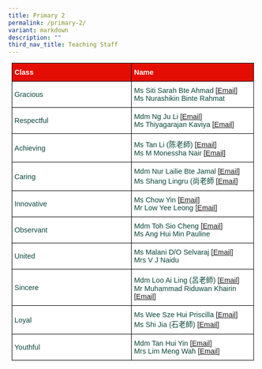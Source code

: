 ```yaml
---
title: Primary 2
permalink: /primary-2/
variant: markdown
description: ""
third_nav_title: Teaching Staff
---
```

<style type="text/css">
.tg  {border-collapse:collapse;border-spacing:0;margin:0px auto;}
.tg td{border-color:black;border-style:solid;border-width:1px;font-family:Arial, sans-serif;font-size:14.5px;
  overflow:hidden;padding:10px 5px;word-break:normal;}
.tg th{border-color:black;border-style:solid;border-width:1px;font-family:Arial, sans-serif;font-size:14.5px;
  font-weight:normal;overflow:hidden;padding:10px 5px;word-break:normal;}
.tg .tg-yhj3{background-color:#FFF;color:#0C463A;text-align:left;vertical-align:middle}
.tg .tg-feqv{background-color:#E40D03;color:#666;font-weight:bold;text-align:left;vertical-align:middle}
.tg .tg-o5fr{background-color:#FFF;color:#FD6500;text-align:left;vertical-align:middle}
</style>

<style type="text/css">
.tg  {border-collapse:collapse;border-spacing:0;margin:0px auto;}
.tg td{border-color:black;border-style:solid;border-width:1px;font-family:Arial, sans-serif;font-size:14.5px;
  overflow:hidden;padding:10px 5px;word-break:normal;}
.tg th{border-color:black;border-style:solid;border-width:1px;font-family:Arial, sans-serif;font-size:14.5px;
  font-weight:normal;overflow:hidden;padding:10px 5px;word-break:normal;}
.tg .tg-yhj3{background-color:#FFF;color:#0C463A;text-align:left;vertical-align:middle}
.tg .tg-feqv{background-color:#E40D03;color:#666;font-weight:bold;text-align:left;vertical-align:middle}
.tg .tg-o5fr{background-color:#FFF;color:#FD6500;text-align:left;vertical-align:middle}
</style>

<table class="tg" style="undefined;table-layout: fixed; width: 491px">
</table><table class="tg" style="undefined;table-layout: fixed; width: 491px">
<colgroup>
<col style="width: 320px">
<col style="width: 320px">
</colgroup>

<tbody>
  <tr>
    <td class="tg-feqv"><span style="color:#FFFFFF;background-color:#E40D03">Class</span></td>
    <td class="tg-feqv"><span style="color:#FFFFFF;background-color:#E40D03">Name</span></td>
  </tr>
		<tr>
    <td class="tg-yhj3">Gracious</td>
    <td class="tg-yhj3">Ms Siti Sarah Bte Ahmad <a target="_blank" rel="noopener noreferrer nofollow" href="mailto:siti_sarah_ahmad@schools.gov.sg">[Email]</a><br>
Ms Nurashikin Binte Rahmat </td></tr>
		<tr>
    <td class="tg-yhj3">Respectful</td>
    <td class="tg-yhj3">Mdm Ng Ju Li <a target="_blank" rel="noopener noreferrer nofollow" href="mailto:ng_ju_li@schools.gov.sg">[Email]</a><br>
			Ms Thiyagarajan Kaviya <a target="_blank" rel="noopener noreferrer nofollow" href="mailto:thiyagarajan_kaviya@schools.gov.sg">[Email]</a></td></tr>
	<tr>
    <td class="tg-yhj3">Achieving</td>
    <td class="tg-yhj3">Ms Tan Li (陈老師) <a target="_blank" rel="noopener noreferrer nofollow" href="mailto:tan_li_1@schools.gov.sg">[Email]</a><br>
Ms M Monessha Nair <a target="_blank" rel="noopener noreferrer nofollow" href="mailto:m_monessha_nair@schools.gov.sg">[Email]</a></td></tr>
<tr><td class="tg-yhj3">Caring</td>
    <td class="tg-yhj3">Mdm Nur Lailie Bte Jamal <a target="_blank" rel="noopener noreferrer nofollow" href="mailto:nur_lailie_jamal@schools.gov.sg">[Email]</a><br>
Ms Shang Lingru (尚老師 <a target="_blank" rel="noopener noreferrer nofollow" href="mailto:shang_lingru@schools.gov.sg">[Email]</a><br> </td></tr>
<tr>
    <td class="tg-yhj3">Innovative</td>
    <td class="tg-yhj3">Ms Chow Yin <a target="_blank" rel="noopener noreferrer nofollow" href="mailto:chow_yin@schools.gov.sg">[Email]</a><br>
			Mr Low Yee Leong <a target="_blank" rel="noopener noreferrer nofollow" href="mailto:low_yee_leong@schools.gov.sg">[Email]</a></td></tr>
			<tr>
    <td class="tg-yhj3">Observant</td>
    <td class="tg-yhj3">Mdm Toh Sio Cheng <a target="_blank" rel="noopener noreferrer nofollow" href="mailto:toh_sio_cheng@schools.gov.sg">[Email]</a><br>
			Ms Ang Hui Min Pauline <a></a></td></tr>
									 <tr>
    <td class="tg-yhj3">United</td>
    <td class="tg-yhj3">Ms Malani D/O Selvaraj <a target="_blank" rel="noopener noreferrer nofollow" href="mailto:malani_selvaraj@schools.gov.sg">[Email]</a><br>
			Mrs V J Naidu	</td></tr><tr>
    <td class="tg-yhj3">Sincere</td>
    <td class="tg-yhj3">Mdm Loo Ai Ling (呂老師) <a target="_blank" rel="noopener noreferrer nofollow" href="mailto:loo_ai_ling@schools.gov.sg">[Email]</a><br>
			Mr Muhammad Riduwan Khairin <a target="_blank" rel="noopener noreferrer nofollow" href="mailto:muhammad_riduwan_khairin@schools.gov.sg">[Email]</a><br>
					 </td></tr><tr>
    <td class="tg-yhj3">Loyal</td>
    <td class="tg-yhj3">Ms Wee Sze Hui Priscilla <a target="_blank" rel="noopener noreferrer nofollow" href="mailto:wee_sze_hui_priscilla@schools.gov.sg">[Email]</a><br>
			Ms Shi Jia (石老師)  <a target="_blank" rel="noopener noreferrer nofollow" href="mailto:shi_jia@schools.gov.sg">[Email]</a><br>
			 </td></tr><tr>
	<td class="tg-yhj3">Youthful</td>
	<td class="tg-yhj3">Mdm Tan Hui Yin <a target="_blank" rel="noopener noreferrer nofollow" href="mailto:tan_hui_yin@schools.gov.sg">[Email]</a><br>
			Mrs Lim Meng Wah <a target="_blank" rel="noopener noreferrer nofollow" href="mailto:lim_meng_wah@schools.gov.sg">[Email]</a><br>
	</td></tr></tbody></table>